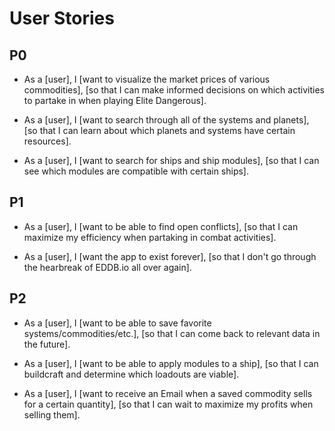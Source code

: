 # User Stories

## P0
- As a [user], I [want to visualize the market prices of various commodities], [so that I can make informed decisions on which activities to partake in when playing Elite Dangerous]. 

- As a [user], I [want to search through all of the systems and planets], [so that I can learn about which planets and systems have certain resources].

- As a [user], I [want to search for ships and ship modules], [so that I can see which modules are compatible with certain ships].


## P1
- As a [user], I [want to be able to find open conflicts], [so that I can maximize my efficiency when partaking in combat activities].

- As a [user], I [want the app to exist forever], [so that I don't go through the hearbreak of EDDB.io all over again].

## P2
- As a [user], I [want to be able to save favorite systems/commodities/etc.], [so that I can come back to relevant data in the future].

- As a [user], I [want to be able to apply modules to a ship], [so that I can buildcraft and determine which loadouts are viable].

- As a [user], I [want to receive an Email when a saved commodity sells for a certain quantity], [so that I can wait to maximize my profits when selling them].